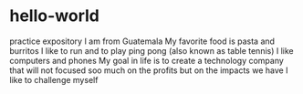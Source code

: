 # hello-world
practice expository
I am from Guatemala
My favorite food is pasta and burritos
I like to run and to play ping pong (also known as table tennis) 
I like computers and phones
My goal in life is to create a technology company that will not focused soo much on the profits but on the impacts we have
I like to challenge myself
